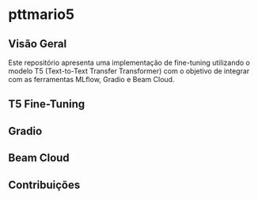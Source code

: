 # pttmario5

## Visão Geral

Este repositório apresenta uma implementação de fine-tuning utilizando o modelo T5 (Text-to-Text Transfer Transformer) com o objetivo de integrar com as ferramentas MLflow, Gradio e Beam Cloud.

## T5 Fine-Tuning

## Gradio

## Beam Cloud

## Contribuições
